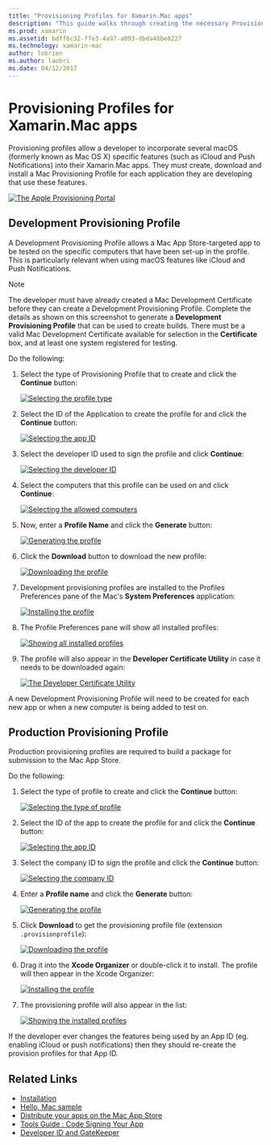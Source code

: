 ```yaml
---
title: "Provisioning Profiles for Xamarin.Mac apps"
description: "This guide walks through creating the necessary Provisioning Profiles that will be required to publish a Xamarin.Mac app."
ms.prod: xamarin
ms.assetid: bdff6c32-f7e3-4a97-a093-dbda48be8227
ms.technology: xamarin-mac
author: lobrien
ms.author: laobri
ms.date: 04/12/2017
---
```


# Provisioning Profiles for Xamarin.Mac apps

Provisioning profiles allow a developer to incorporate several macOS (formerly known as Mac OS X) specific features (such as iCloud and Push Notifications) into their Xamarin.Mac apps. They must create, download and install a Mac Provisioning Profile for each application they are developing that use these features.

[![](profiles-images/certif13.png "The Apple Provisioning Portal")](profiles-images/certif13.png#lightbox)

<a name="Development_Provisioning_Profile" />

## Development Provisioning Profile

A Development Provisioning Profile allows a Mac App Store-targeted app to be tested on the specific computers that have been set-up in the profile. This is particularly relevant when using macOS features like iCloud and Push Notifications.

> [!NOTE]
> The developer must have already created a Mac Development Certificate before they can create a Development Provisioning Profile. Complete the details as shown on this screenshot to generate a **Development Provisioning Profile** that can be used to create builds. There must be a valid Mac Development Certificate available for selection in the **Certificate** box, and at least one system registered for testing.

Do the following:

1. Select the type of Provisioning Profile that to create and click the **Continue** button: 

	 [![](profiles-images/certif14.png "Selecting the profile type")](profiles-images/certif14.png#lightbox)
2. Select the ID of the Application to create the profile for and click the **Continue** button: 

	 [![](profiles-images/certif15.png "Selecting the app ID")](profiles-images/certif15.png#lightbox)
3. Select the developer ID used to sign the profile and click **Continue**: 

	 [![](profiles-images/certif16.png "Selecting the developer ID")](profiles-images/certif16.png#lightbox)
4. Select the computers that this profile can be used on and click **Continue**: 

	 [![](profiles-images/certif17.png "Selecting the allowed computers")](profiles-images/certif17.png#lightbox)
5. Now, enter a **Profile Name** and click the **Generate** button: 

	 [![](profiles-images/certif18.png "Generating the profile")](profiles-images/certif18.png#lightbox)
6. Click the **Download** button to download the new profile: 

	 [![](profiles-images/certif19.png "Downloading the profile")](profiles-images/certif19.png#lightbox)
7. Development provisioning profiles are installed to the Profiles Preferences pane of the Mac's **System Preferences** application: 

	 [![](profiles-images/certif20.png "Installing the profile")](profiles-images/certif20.png#lightbox)
8. The Profile Preferences pane will show all installed profiles: 

	 [![](profiles-images/image47.png "Showing all installed profiles")](profiles-images/image47.png#lightbox)
9. The profile will also appear in the **Developer Certificate Utility** in case it needs to be downloaded again: 

	 [![](profiles-images/image48.png "The Developer Certificate Utility")](profiles-images/image48.png#lightbox)

A new Development Provisioning Profile will need to be created for each new app or when a new computer is being added to test on.

<a name="Production_Provisioning_Profile" />

## Production Provisioning Profile

Production provisioning profiles are required to build a package for
submission to the Mac App Store.

Do the following:

1. Select the type of profile to create and click the **Continue** button: 

	[![](profiles-images/certif21.png "Selecting the type of profile")](profiles-images/certif21.png#lightbox)
2. Select the ID of the app to create the profile for and click the **Continue** button: 

	[![](profiles-images/certif15.png "Selecting the app ID")](profiles-images/certif15.png#lightbox)
3. Select the company ID to sign the profile and click the **Continue** button: 

	[![](profiles-images/certif23.png "Selecting the company ID")](profiles-images/certif23.png#lightbox)
4. Enter a **Profile name** and click the **Generate** button: 

	[![](profiles-images/certif24.png "Generating the profile")](profiles-images/certif24.png#lightbox)
5. Click **Download** to get the provisioning profile file (extension `.provisionprofile`): 

	[![](profiles-images/certif25.png "Downloading the profile")](profiles-images/certif25.png#lightbox)
6. Drag it into the **Xcode Organizer** or double-click it to install. The profile will then appear in the Xcode Organizer: 

	[![](profiles-images/image51.png "Installing the profile")](profiles-images/image51.png#lightbox)
7. The provisioning profile will also appear in the list: 

	[![](profiles-images/certif26.png "Showing the installed profiles")](profiles-images/certif26.png#lightbox)


If the developer ever changes the features being used by an App ID (eg. enabling iCloud or push notifications) then they should re-create the provision profiles for that App ID.

## Related Links

- [Installation](~//mac/get-started/installation.md)
- [Hello, Mac sample](~//mac/get-started/hello-mac.md)
- [Distribute your apps on the Mac App Store](https://developer.apple.com/devcenter/mac/checklist/)
- [Tools Guide : Code Signing Your App](https://developer.apple.com/library/mac/#documentation/ToolsLanguages/Conceptual/OSXWorkflowGuide/CodeSigning/CodeSigning.html)
- [Developer ID and GateKeeper](https://developer.apple.com/resources/developer-id/)

